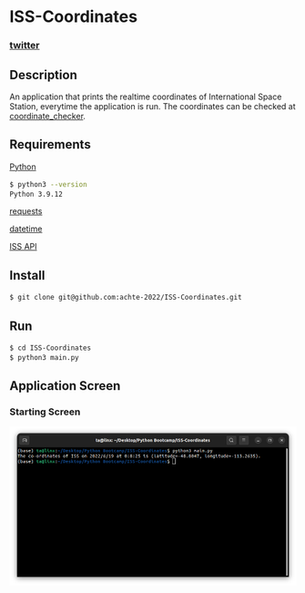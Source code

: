 # ISS-Coordinates

### [twitter](https://twitter.com/achte_te)

## Description
An application that prints the realtime coordinates of International Space Station, everytime the application is run.  The coordinates can be checked at [coordinate_checker](https://www.latlong.net/Show-Latitude-Longitude.html).  
## Requirements

[Python](https://www.python.org/)

```sh
$ python3 --version
Python 3.9.12
```

[requests](https://pypi.org/project/requests/)

[datetime](https://docs.python.org/3/library/datetime.html)

[ISS API](http://open-notify.org/Open-Notify-API/ISS-Location-Now/)

## Install

```sh
$ git clone git@github.com:achte-2022/ISS-Coordinates.git
```

## Run

```sh
$ cd ISS-Coordinates
$ python3 main.py
```

## Application Screen

### Starting Screen
![](images/start.png)